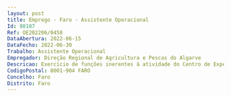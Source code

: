```yaml
--- 
layout: post
title: Emprego - Faro - Assistente Operacional
Id: 98107
Ref: OE202206/0458
DataAbertura: 2022-06-15
DataFecho: 2022-06-30
Trabalho: Assistente Operacional
Empregador: Direção Regional de Agricultura e Pescas do Algarve
Descricao: Exercício de funções inerentes à atividade do Centro de Experimentação Agrário de Tavira na dependência da Direção de Serviços de Desenvolvimento Agroalimentar e Rural, nomeadamente Exercer funções de natureza executiva, de carácter manual ou mecânico, enquadradas em diretivas gerais bem definidas e com graus de complexidade variáveis Executar tarefas de apoio elementares, indispensáveis ao funcionamento dos órgãos e serviços, podendo comportar esforço físico Ter responsabilidade serviços, podendo comportar esforço físico Ter responsabilidade pelos equipamentos sob sua guarda e pela sua correta utilização, procedendo, quando necessário, à manutenção e reparação dos mesmos Proceder à execução de trabalhos na área da horto fruticultura e da jardinagem Aplicação de fertilizantes, podas, realização de tratamentos fitossanitários, colheita de fruta, controlo manual ou mecânico de plantas infestantes, plantações de espécies arbóreas e arbustivas, sementeira de espécies hortícolas.Reparações simples em sistemas de rega Manuseamento de equipamentos mecânicos Ter conhecimentos básicos no manuseamento de produtos químicos, nomeadamente herbicidas e outros Desenvolver capacidades, competências e atitudes adequadas ao contexto laboral, nomeadamente espírito crítico, sentido de responsabilidade, empenho, iniciativa, trabalho em equipa, autonomia e permeabilidade a novas realidades físicas e tecnológicas Cumprimento das normas de higiene, saúde e segurança no trabalho.
CodigoPostal: 8001-904 FARO
Concelho: Faro
Distrito: Faro
--- 
```

